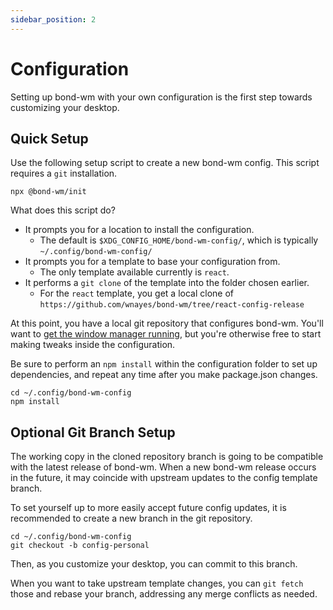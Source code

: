```yaml
---
sidebar_position: 2
---
```


# Configuration

Setting up bond-wm with your own configuration is the first step towards
customizing your desktop.

## Quick Setup

Use the following setup script to create a new bond-wm config. This script
requires a `git` installation.

```
npx @bond-wm/init
```

What does this script do?

- It prompts you for a location to install the configuration.
  - The default is `$XDG_CONFIG_HOME/bond-wm-config/`, which is typically `~/.config/bond-wm-config/`
- It prompts you for a template to base your configuration from.
  - The only template available currently is `react`.
- It performs a `git clone` of the template into the folder chosen earlier.
  - For the `react` template, you get a local clone of
    `https://github.com/wnayes/bond-wm/tree/react-config-release`

At this point, you have a local git repository that configures bond-wm.
You'll want to [get the window manager running](./running), but you're
otherwise free to start making tweaks inside the configuration.

Be sure to perform an `npm install` within the configuration folder to
set up dependencies, and repeat any time after you make package.json changes.

```
cd ~/.config/bond-wm-config
npm install
```

## Optional Git Branch Setup

The working copy in the cloned repository branch is going to be compatible with
the latest release of bond-wm. When a new bond-wm release occurs in the
future, it may coincide with upstream updates to the config template branch.

To set yourself up to more easily accept future config updates, it is
recommended to create a new branch in the git repository.

```
cd ~/.config/bond-wm-config
git checkout -b config-personal
```

Then, as you customize your desktop, you can commit to this branch.

When you want to take upstream template changes, you can `git fetch` those and
rebase your branch, addressing any merge conflicts as needed.
